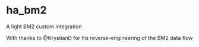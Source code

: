 # ha_bm2
A light BM2 custom integration

<Work in Progress>

With thanks to @KrystianD for his reverse-engineering of the BM2 data flow
